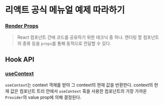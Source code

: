 # 리액트 공식 메뉴얼 예제 따라하기

### [Render Props](https://ko.reactjs.org/docs/render-props.html)
> React 컴포넌트 간에 코드를 공유하기 위한 테크닉 중 하나. 랜더링 할 컴포넌트의 종류 등을 `props`를 통해 동적으로 전달할 수 있다.


## Hook API

### [useContext](https://ko.reactjs.org/docs/hooks-reference.html#usecontext)
`useContext`는 context 객체를 받아 그 context의 현재 값을 반환한다. context의 현재 값은 컴포넌트 트리 안에서 `useContext` 훅을 사용한 컴포넌트의 가장 가까운 `Provider`의 value prop에 의해 결정된다.